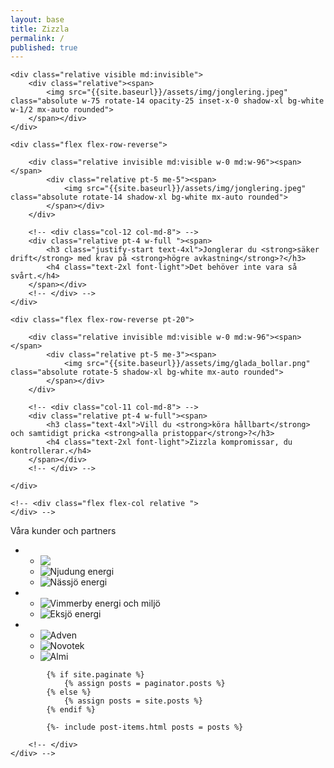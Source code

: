 ```yaml
---
layout: base
title: Zizzla
permalink: /
published: true
---
```


<div class="flex flex-col">

    <div class="relative visible md:invisible">
        <div class="relative"><span>
            <img src="{{site.baseurl}}/assets/img/jonglering.jpeg" class="absolute w-75 rotate-14 opacity-25 inset-x-0 shadow-xl bg-white w-1/2 mx-auto rounded">
        </span></div>
    </div>

    <div class="flex flex-row-reverse">

        <div class="relative invisible md:visible w-0 md:w-96"><span></span>
            <div class="relative pt-5 me-5"><span>
                <img src="{{site.baseurl}}/assets/img/jonglering.jpeg" class="absolute rotate-14 shadow-xl bg-white mx-auto rounded">
            </span></div>
        </div>

        <!-- <div class="col-12 col-md-8"> -->
        <div class="relative pt-4 w-full "><span>
            <h3 class="justify-start text-4xl">Jonglerar du <strong>säker drift</strong> med krav på <strong>högre avkastning</strong>?</h3>
            <h4 class="text-2xl font-light">Det behöver inte vara så svårt.</h4>
        </span></div>
        <!-- </div> -->
    </div>

    <div class="flex flex-row-reverse pt-20">

        <div class="relative invisible md:visible w-0 md:w-96"><span></span>
            <div class="relative pt-5 me-3"><span>
                <img src="{{site.baseurl}}/assets/img/glada_bollar.png" class="absolute rotate-5 shadow-xl bg-white mx-auto rounded">
            </span></div>
        </div>

        <!-- <div class="col-11 col-md-8"> -->
        <div class="relative pt-4 w-full"><span>
            <h3 class="text-4xl">Vill du <strong>köra hållbart</strong> och samtidigt pricka <strong>alla pristoppar</strong>?</h3>
            <h4 class="text-2xl font-light">Zizzla kompromissar, du kontrollerar.</h4>
        </span></div>
        <!-- </div> -->

    </div>
    
    <!-- <div class="flex flex-col relative ">     
    </div> -->
</div>

<div class="flex flex-col mt-16 md:mt-16 text-center">
    <p class="font-display text-base text-slate-900">Våra kunder och partners</p>
    <ul role="list" class="px-3 mt-4 flex items-center justify-center gap-x-8 sm:flex-col sm:gap-x-0 sm:gap-y-10 xl:flex-row xl:gap-x-12 xl:gap-y-0">
        <li>
            <ul role="list" class="flex flex-col items-center gap-y-8 sm:flex-row sm:gap-x-12 sm:gap-y-0 px-0">
                <li><img alt="Tranås energi" style="color:transparent" src="{{site.baseurl}}/assets/img/logo_tranasenergi.png" class="w-36 drop-shadow-xl/25"></li>
                <li><img alt="Njudung energi" src="{{site.baseurl}}/assets/img/logo_njudung.svg" class="w-36 drop-shadow-xl/25"></li>
                <li><img alt="Nässjö energi" src="{{site.baseurl}}/assets/img/logo_nassjo.svg" class="w-36 drop-shadow-xl/25"></li>
            </ul>
        </li>
        <li>
            <ul role="list" class="flex flex-col items-center gap-y-8 sm:flex-row sm:gap-x-12 sm:gap-y-0 px-0">
                <li><img alt="Vimmerby energi och miljö" src="{{site.baseurl}}/assets/img/logo_vimmerby.svg" class="w-36 drop-shadow-xl/25"></li>
                <li><img alt="Eksjö energi" src="{{site.baseurl}}/assets/img/logo_eksjo.svg" class="w-36 drop-shadow-xl/25"></li>
            </ul>
        </li>
        <li>
            <ul role="list" class="flex flex-col items-center gap-y-8 sm:flex-row sm:gap-x-12 sm:gap-y-0 px-0">
                <li><img alt="Adven" src="{{site.baseurl}}/assets/img/logo_adven.svg" class="w-36 drop-shadow-xl/25"></li>
                <li><img alt="Novotek" src="{{site.baseurl}}/assets/img/logo_novotek.svg" class="w-36 drop-shadow-xl/25"></li>
                <li><img alt="Almi" src="{{site.baseurl}}/assets/img/logo_almi.svg" class="w-36 drop-shadow-xl/25"></li>
            </ul>
        </li>
    </ul>
</div>

<div class="mt-10 grid gap-4 sm:mt-16 lg:grid-cols-3 lg:grid-rows-2">

<!-- <div class="flex flex-row">
    <div class="mx-auto max-w-7xl lg:px-2">
        <div class="mx-auto mt-10 grid max-w-2xl grid-cols-1 gap-x-8 gap-y-16 border-t border-gray-200 pt-10 sm:mt-16 sm:pt-16 lg:mx-0 lg:max-w-none lg:grid-cols-3"> -->
        
            {% if site.paginate %}
                {% assign posts = paginator.posts %}
            {% else %}
                {% assign posts = site.posts %}
            {% endif %}

            {%- include post-items.html posts = posts %}
            
        <!-- </div>
    </div> -->
</div>
